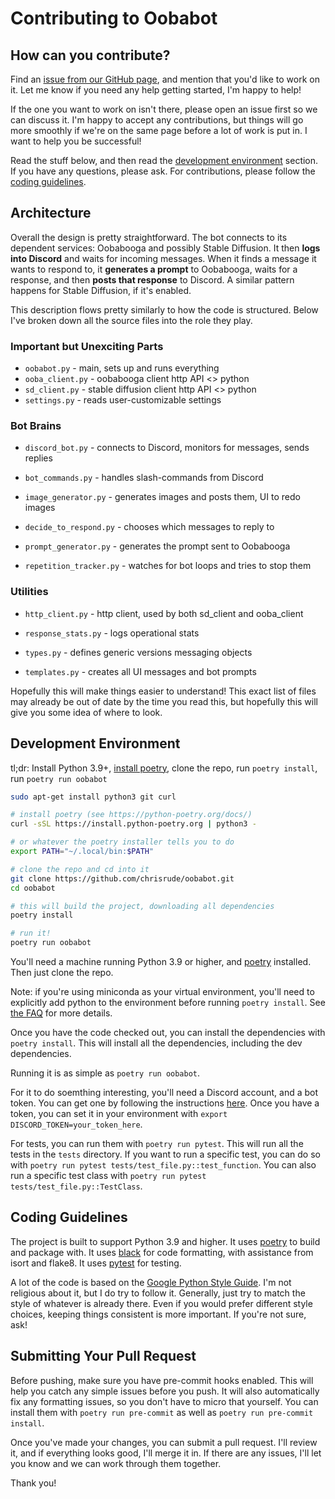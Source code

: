 # Contributing to Oobabot

## How can you contribute?

Find an [issue from our GitHub page](https://github.com/chrisrude/oobabot/issues), and mention that you'd like to work on it.  Let me know if you need any help getting started, I'm happy to help!

If the one you want to work on isn't there, please open an issue first so we can discuss it.  I'm happy to accept any contributions, but things will go more smoothly if we're on the same page before a lot of work is put in.  I want to help you be successful!

Read the stuff below, and then read the [development environment](#development-environment) section.  If you have any questions, please ask.  For contributions, please follow the [coding guidelines](#coding-guidelines).

## Architecture

Overall the design is pretty straightforward.  The bot connects to its dependent services: Oobabooga and possibly Stable Diffusion.  It then **logs into Discord** and waits for incoming messages.  When it finds a message it wants to respond to, it **generates a prompt** to Oobabooga, waits for a response, and then **posts that response** to Discord.  A similar pattern happens for Stable Diffusion, if it's enabled.

This description flows pretty similarly to how the code is structured.  Below I've broken down all the source files into the role they play.

### Important but Unexciting Parts

- `oobabot.py` - main, sets up and runs everything
- `ooba_client.py` - oobabooga client http API <> python
- `sd_client.py` - stable diffusion client http API <> python
- `settings.py` - reads user-customizable settings

### Bot Brains

- `discord_bot.py` - connects to Discord, monitors for messages, sends replies

- `bot_commands.py` - handles slash-commands from Discord
- `image_generator.py` - generates images and posts them, UI to redo images
- `decide_to_respond.py` - chooses which messages to reply to
- `prompt_generator.py` - generates the prompt sent to Oobabooga
- `repetition_tracker.py` - watches for bot loops and tries to stop them

### Utilities

- `http_client.py` - http client, used by both sd_client and ooba_client

- `response_stats.py` - logs operational stats
- `types.py` - defines generic versions messaging objects
- `templates.py` - creates all UI messages and bot prompts

Hopefully this will make things easier to understand!  This exact list of files may already be out of date by the time you read this, but hopefully this will give you some idea of where to look.

## Development Environment

tl;dr: Install Python 3.9+, [install poetry](https://python-poetry.org/docs/), clone the repo, run `poetry install`, run `poetry run oobabot`

```bash
sudo apt-get install python3 git curl

# install poetry (see https://python-poetry.org/docs/)
curl -sSL https://install.python-poetry.org | python3 -

# or whatever the poetry installer tells you to do
export PATH="~/.local/bin:$PATH"

# clone the repo and cd into it
git clone https://github.com/chrisrude/oobabot.git
cd oobabot

# this will build the project, downloading all dependencies
poetry install

# run it!
poetry run oobabot
```

You'll need a machine running Python 3.9 or higher, and [poetry](https://python-poetry.org/) installed.  Then just clone the repo.

Note: if you're using miniconda as your virtual environment, you'll need to explicitly add python to the environment before running `poetry install`.  See [the FAQ](FAQ.md) for more details.

Once you have the code checked out, you can install the dependencies with `poetry install`.  This will install all the dependencies, including the dev dependencies.

Running it is as simple as `poetry run oobabot`.

For it to do soemthing interesting, you'll need a Discord account, and a bot token.  You can get one by following the instructions [here](https://discordpy.readthedocs.io/en/stable/discord.html).  Once you have a token, you can set it in your environment with `export DISCORD_TOKEN=your_token_here`.

For tests, you can run them with `poetry run pytest`.  This will run all the tests in the `tests` directory.  If you want to run a specific test, you can do so with `poetry run pytest tests/test_file.py::test_function`.  You can also run a specific test class with `poetry run pytest tests/test_file.py::TestClass`.

## Coding Guidelines

The project is built to support Python 3.9 and higher.  It uses [poetry](https://python-poetry.org/) to build and package with.  It uses [black](https://github.com/psf/black) for code formatting, with assistance from isort and flake8.  It uses [pytest](https://docs.pytest.org/en/stable/) for testing.

A lot of the code is based on the [Google Python Style Guide](https://google.github.io/styleguide/pyguide.html).  I'm not religious about it, but I do try to follow it.  Generally, just try to match the style of whatever is already there.  Even if you would prefer different style choices, keeping things consistent is more important.  If you're not sure, ask!

## Submitting Your Pull Request

Before pushing, make sure you have pre-commit hooks enabled.  This will help you catch any simple issues before you push.  It will also automatically fix any formatting issues, so you don't have to micro that yourself.  You can install them with `poetry run pre-commit` as well as `poetry run pre-commit install`.

Once you've made your changes, you can submit a pull request.  I'll review it, and if everything looks good, I'll merge it in.  If there are any issues, I'll let you know and we can work through them together.

Thank you!
